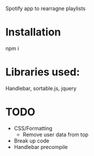 Spotify app to rearragne playlists

# Installation
npm i

# Libraries used:
Handlebar, sortable.js, jquery

# TODO
* CSS/Formatting
  * Remove user data from top
* Break up code
* Handlebar precompile